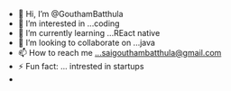 - 👋 Hi, I’m @GouthamBatthula
- 👀 I’m interested in ...coding
- 🌱 I’m currently learning ...REact native
- 💞️ I’m looking to collaborate on ...java
- 📫 How to reach me ...saigouthambatthula@gmail.com
- ⚡ Fun fact: ... intrested in startups
- 

<!---
GouthamBatthula/GouthamBatthula is a ✨ special ✨ repository because its `README.md` (this file) appears on your GitHub profile.
You can click the Preview link to take a look at your changes.
--->
